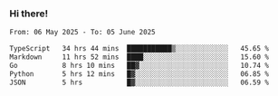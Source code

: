 ### Hi there!

<!--START_SECTION:waka-->

```txt
From: 06 May 2025 - To: 05 June 2025

TypeScript   34 hrs 44 mins  ███████████▒░░░░░░░░░░░░░   45.65 %
Markdown     11 hrs 52 mins  ████░░░░░░░░░░░░░░░░░░░░░   15.60 %
Go           8 hrs 10 mins   ██▓░░░░░░░░░░░░░░░░░░░░░░   10.74 %
Python       5 hrs 12 mins   █▓░░░░░░░░░░░░░░░░░░░░░░░   06.85 %
JSON         5 hrs           █▓░░░░░░░░░░░░░░░░░░░░░░░   06.59 %
```

<!--END_SECTION:waka-->
